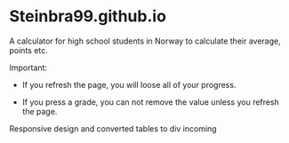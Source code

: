 # Steinbra99.github.io
A calculator for high school students in Norway to calculate their average, points etc.

Important: 

- If you refresh the page, you will loose all of your progress.


- If you press a grade, you can not remove the value unless you refresh the page.


Responsive design and converted tables to div incoming

